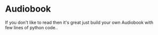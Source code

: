 # Audiobook
If you don't like to read then it's great just build your own Audiobook with few lines of python code.. 
